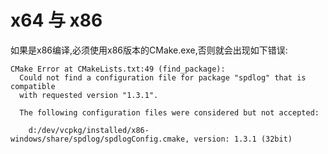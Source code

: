 # x64 与 x86
如果是x86编译,必须使用x86版本的CMake.exe,否则就会出现如下错误:
```
CMake Error at CMakeLists.txt:49 (find_package):
  Could not find a configuration file for package "spdlog" that is compatible
  with requested version "1.3.1".

  The following configuration files were considered but not accepted:

    d:/dev/vcpkg/installed/x86-windows/share/spdlog/spdlogConfig.cmake, version: 1.3.1 (32bit)
```

